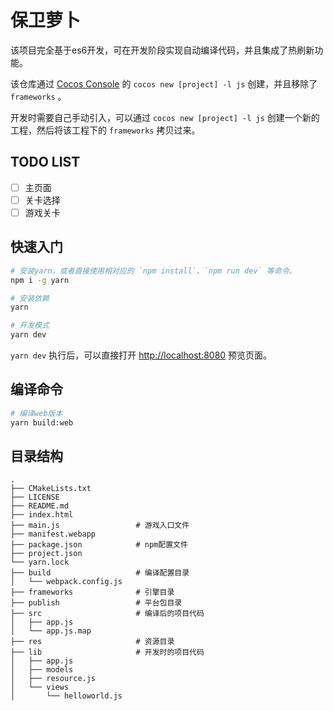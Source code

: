 # 保卫萝卜

该项目完全基于es6开发，可在开发阶段实现自动编译代码，并且集成了热刷新功能。

该仓库通过 [Cocos Console](https://github.com/cocos2d/cocos2d-console) 的 `cocos new [project] -l js` 创建，并且移除了 `frameworks` 。

开发时需要自己手动引入，可以通过 `cocos new [project] -l js` 创建一个新的工程，然后将该工程下的 `frameworks` 拷贝过来。

## TODO LIST

- [ ] 主页面
- [ ] 关卡选择
- [ ] 游戏关卡

## 快速入门

```bash
# 安装yarn，或者直接使用相对应的 `npm install`、`npm run dev` 等命令。
npm i -g yarn

# 安装依赖
yarn

# 开发模式
yarn dev
```

`yarn dev` 执行后，可以直接打开 [http://localhost:8080](http://localhost:8080) 预览页面。

## 编译命令

```bash
# 编译web版本
yarn build:web
```
## 目录结构

```
.
├── CMakeLists.txt
├── LICENSE
├── README.md
├── index.html
├── main.js                 # 游戏入口文件
├── manifest.webapp
├── package.json            # npm配置文件
├── project.json
└── yarn.lock
├── build                   # 编译配置目录
│   └── webpack.config.js
├── frameworks              # 引擎目录
├── publish                 # 平台包目录
├── src                     # 编译后的项目代码
│   ├── app.js
│   └── app.js.map
├── res                     # 资源目录
├── lib                     # 开发时的项目代码
│   ├── app.js
│   ├── models
│   ├── resource.js
│   └── views
│       └── helloworld.js
```